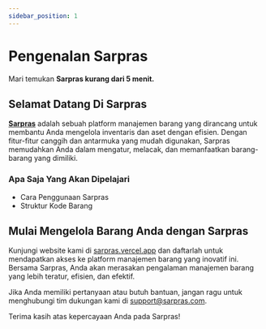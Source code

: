 ```yaml
---
sidebar_position: 1
---
```


# Pengenalan Sarpras

Mari temukan **Sarpras kurang dari 5 menit.**

## Selamat Datang Di Sarpras

**[Sarpras](https://sarpras.vercel.app)** adalah sebuah platform manajemen barang yang dirancang untuk membantu Anda mengelola inventaris dan aset dengan efisien. Dengan fitur-fitur canggih dan antarmuka yang mudah digunakan, Sarpras memudahkan Anda dalam mengatur, melacak, dan memanfaatkan barang-barang yang dimiliki.

### Apa Saja Yang Akan Dipelajari

- Cara Penggunaan Sarpras
- Struktur Kode Barang

## Mulai Mengelola Barang Anda dengan Sarpras

Kunjungi website kami di [sarpras.vercel.app](https://sarpras.vercel.app) dan daftarlah untuk mendapatkan akses ke platform manajemen barang yang inovatif ini. Bersama Sarpras, Anda akan merasakan pengalaman manajemen barang yang lebih teratur, efisien, dan efektif.

Jika Anda memiliki pertanyaan atau butuh bantuan, jangan ragu untuk menghubungi tim dukungan kami di support@sarpras.com.

Terima kasih atas kepercayaan Anda pada Sarpras!
